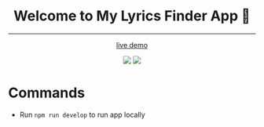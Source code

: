 <h1 align="center">Welcome to My Lyrics Finder App 👋</h1>

---

<p align="center"><a href="https://lyrics-app-by-dipen.netlify.app/" target="_blank">live demo</a></p>

<p align="center">
    <img src="https://i.imgur.com/ccp13IT.png?1" />
    <img src="https://i.imgur.com/xBL2a3Z.png?1" />
</p>

# Commands

- Run `npm run develop` to run app locally
